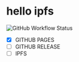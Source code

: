 hello ipfs
===

![GitHub Workflow Status](https://img.shields.io/github/workflow/status/ivoputzer/hello-ipfs/Publish?label=%F0%9F%93%9D%20Published&style=for-the-badge)

- [x] GITHUB PAGES
- [ ] GITHUB RELEASE
- [ ] IPFS
